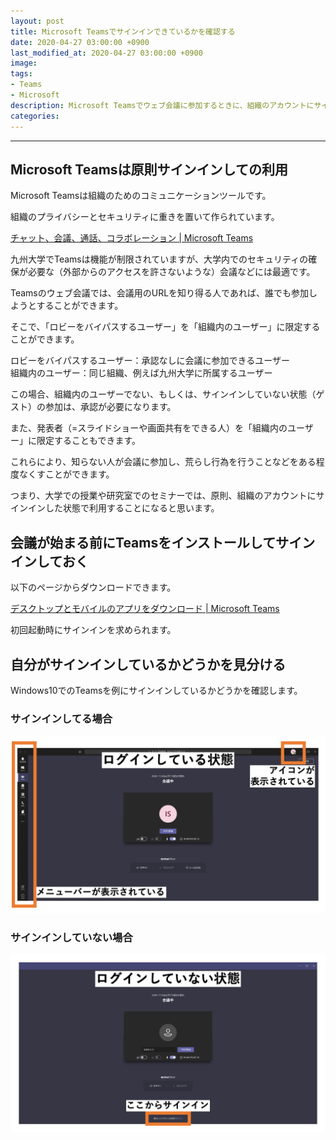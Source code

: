 ```yaml
---
layout: post
title: Microsoft Teamsでサインインできているかを確認する
date: 2020-04-27 03:00:00 +0900
last_modified_at: 2020-04-27 03:00:00 +0900
image:
tags:
- Teams
- Microsoft
description: Microsoft Teamsでウェブ会議に参加するときに、組織のアカウントにサインインできているかを確認します。設定によっては、サインインしていないと承認が必要になったり、発表者になれないことになります。
categories:
---
```


---


## Microsoft Teamsは原則サインインしての利用

Microsoft Teamsは組織のためのコミュニケーションツールです。

組織のプライバシーとセキュリティに重きを置いて作られています。

[チャット、会議、通話、コラボレーション \| Microsoft Teams](https://www.microsoft.com/ja-jp/microsoft-365/microsoft-teams/group-chat-software)

九州大学でTeamsは機能が制限されていますが、大学内でのセキュリティの確保が必要な（外部からのアクセスを許さないような）会議などには最適です。

Teamsのウェブ会議では、会議用のURLを知り得る人であれば、誰でも参加しようとすることができます。

そこで、「ロビーをバイパスするユーザー」を「組織内のユーザー」に限定することができます。

ロビーをバイパスするユーザー：承認なしに会議に参加できるユーザー  
組織内のユーザー：同じ組織、例えば九州大学に所属するユーザー

この場合、組織内のユーザーでない、もしくは、サインインしていない状態（ゲスト）の参加は、承認が必要になります。

また、発表者（=スライドショーや画面共有をできる人）を「組織内のユーザー」に限定することもできます。

これらにより、知らない人が会議に参加し、荒らし行為を行うことなどをある程度なくすことができます。

つまり、大学での授業や研究室でのセミナーでは、原則、組織のアカウントにサインインした状態で利用することになると思います。


## 会議が始まる前にTeamsをインストールしてサインインしておく

以下のページからダウンロードできます。

[デスクトップとモバイルのアプリをダウンロード \| Microsoft Teams](https://www.microsoft.com/ja-jp/microsoft-365/microsoft-teams/download-app)

初回起動時にサインインを求められます。


## 自分がサインインしているかどうかを見分ける

Windows10でのTeamsを例にサインインしているかどうかを確認します。

### サインインしてる場合

![Microsoft Teamsにサインインしている場合](/img/20200427/01.png)

### サインインしていない場合

![Microsoft Teamsにサインインしていない場合](/img/20200427/02.png)
